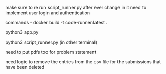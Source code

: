 make sure to re run script_runner.py after ever change in it
need to implement user login and authentication

commands - 
docker build -t code-runner:latest .

python3 app.py

python3 script_runner.py (in other terminal)


need to put pdfs too for problem statement 

need logic to remove the entries from the csv file for the submissions that have been deleted
